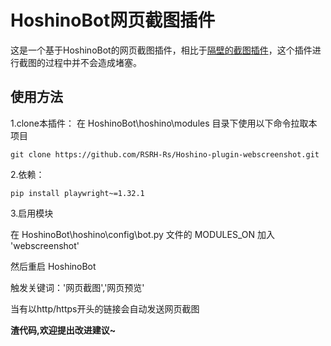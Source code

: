 # HoshinoBot网页截图插件
这是一个基于HoshinoBot的网页截图插件，相比于[隔壁的截图插件](https://github.com/kcn3388/pagecut)，这个插件进行截图的过程中并不会造成堵塞。
## 使用方法
1.clone本插件：
在 HoshinoBot\hoshino\modules 目录下使用以下命令拉取本项目
````
git clone https://github.com/RSRH-Rs/Hoshino-plugin-webscreenshot.git
````

2.依赖：
````
pip install playwright~=1.32.1
````

3.启用模块

在 HoshinoBot\hoshino\config\bot.py 文件的 MODULES_ON 加入 'webscreenshot'

然后重启 HoshinoBot

触发关键词：'网页截图','网页预览'

当有以http/https开头的链接会自动发送网页截图

**渣代码,欢迎提出改进建议~**

